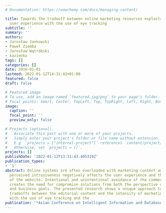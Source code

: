 ```yaml
---
# Documentation: https://wowchemy.com/docs/managing-content/

title: Towards the tradeoff between online marketing resources exploitation and the
  user experience with the use of eye tracking
subtitle: ''
summary: ''
authors:
- Jarosław Jankowski
- Paweł Ziemba
- Jarosław Wątróbski
- kazienko
tags: []
categories: []
date: 2016-01-01
lastmod: 2022-01-12T14:31:43+01:00
featured: false
draft: false

# Featured image
# To use, add an image named `featured.jpg/png` to your page's folder.
# Focal points: Smart, Center, TopLeft, Top, TopRight, Left, Right, BottomLeft, Bottom, BottomRight.
image:
  caption: ''
  focal_point: ''
  preview_only: false

# Projects (optional).
#   Associate this post with one or more of your projects.
#   Simply enter your project's folder or file name without extension.
#   E.g. `projects = ["internal-project"]` references `content/project/deep-learning/index.md`.
#   Otherwise, set `projects = []`.
projects: []
publishDate: '2022-01-12T13:31:43.405319Z'
publication_types:
- '1'
abstract: Online systems are often overloaded with marketing content and as a result,
  perceived intrusiveness negatively affects the user experience and the evaluation
  of the website. Intentional and unintentional avoidance of the commercial content
  creates the need for compromise solutions from both the perspective of user experience
  and business goals. The presented research shows a unique approach to search for
  tradeoffs between the editorial content and the intensity of marketing components
  with the use of eye tracking and the
publication: '*Asian Conference on Intelligent Information and Database Systems*'
---
```

